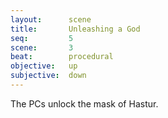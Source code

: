 ```yaml
---
layout:      scene
title:       Unleashing a God
seq:         5
scene:       3
beat:        procedural
objective:   up
subjective:  down
---
```



The PCs unlock the mask of Hastur.






